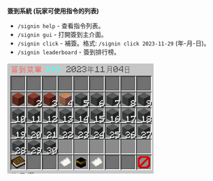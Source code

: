 **簽到系統 (玩家可使用指令的列表)**

- `/signin help` - 查看指令列表。
- `/signin gui` - 打開簽到主介面。
- `/signin click` - 補簽。格式: `/signin click 2023-11-29` (年-月-日)。
- `/signin leaderboard` - 簽到排行榜。


![image](./daily.png)
